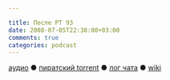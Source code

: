 ```yaml
---

title: После РТ 93
date: 2008-07-05T22:38:00+03:00
comments: true
categories: podcast
---
```

[аудио](http://cdn.radio-t.com/rt93post.mp3) ● [пиратский torrent](http://pirates.radio-t.com/torrents/rt93post.mp3.torrent) ● [лог чата](http://chat.radio-t.com/logs/radio-t-93.html) ● [wiki](http://wiki.radio-t.com/%D0%9F%D0%BE%D1%81%D0%BB%D0%B5_%D0%A0%D0%A2_93)<audio src="http://cdn.radio-t.com/rt93post.mp3" preload="none">
